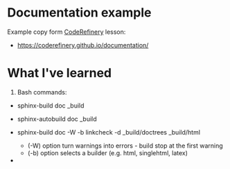 # Documentation example

Example copy form [CodeRefinery](https://coderefinery.org/) lesson:
- https://coderefinery.github.io/documentation/

# What I've learned

1. Bash commands:

  - sphinx-build doc _build
  - sphinx-autobuild doc _build
  - sphinx-build doc -W -b linkcheck -d _build/doctrees _build/html
    
      - (-W) option turn warnings into errors - build stop at the first warning
      - (-b) option selects a builder (e.g. html, singlehtml, latex) 
  - 
